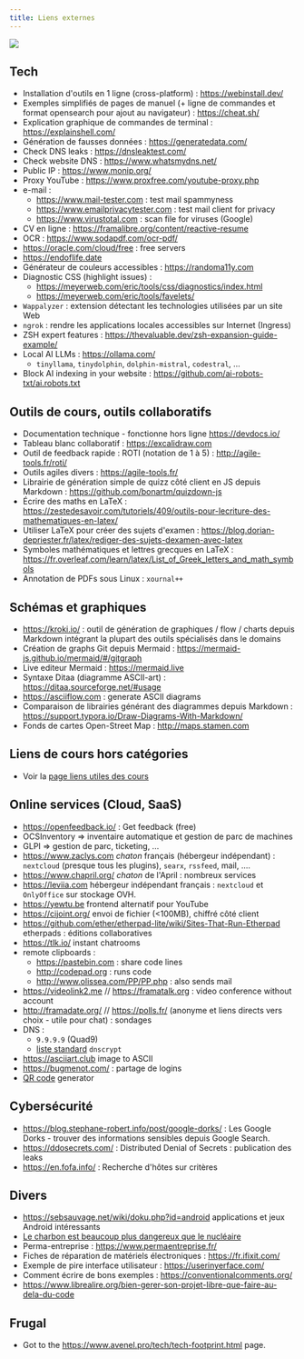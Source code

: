 ```yaml
---
title: Liens externes
---
```


![](@assets/undraw/undraw_link-shortener_9ro5.svg)

## Tech

- Installation d'outils en 1 ligne (cross-platform) : <https://webinstall.dev/>
- Exemples simplifiés de pages de manuel (+ ligne de commandes et format opensearch pour ajout au navigateur) : <https://cheat.sh/>
- Explication graphique de commandes de terminal : <https://explainshell.com/>
- Génération de fausses données : <https://generatedata.com/>
- Check DNS leaks : <https://dnsleaktest.com/>
- Check website DNS : <https://www.whatsmydns.net/>
- Public IP : <https://www.monip.org/>
- Proxy YouTube : <https://www.proxfree.com/youtube-proxy.php>
- e-mail :
  - <https://www.mail-tester.com> : test mail spammyness
  - <https://www.emailprivacytester.com> : test mail client for privacy
  - <https://www.virustotal.com> : scan file for viruses (Google)
- CV en ligne : <https://framalibre.org/content/reactive-resume>
- OCR : <https://www.sodapdf.com/ocr-pdf/>
- <https://oracle.com/cloud/free> : free servers
- <https://endoflife.date>
- Générateur de couleurs accessibles : <https://randoma11y.com>
- Diagnostic CSS (highlight issues) :
  - <https://meyerweb.com/eric/tools/css/diagnostics/index.html>
  - <https://meyerweb.com/eric/tools/favelets/>
- `Wappalyzer` : extension détectant les technologies utilisées par un site Web
- `ngrok` : rendre les applications locales accessibles sur Internet (Ingress)
- ZSH expert features : <https://thevaluable.dev/zsh-expansion-guide-example/>
- Local AI LLMs : <https://ollama.com/>
  - `tinyllama`, `tinydolphin`, `dolphin-mistral`, `codestral`, …
- Block AI indexing in your website : <https://github.com/ai-robots-txt/ai.robots.txt>

## Outils de cours, outils collaboratifs

- Documentation technique - fonctionne hors ligne <https://devdocs.io/>
- Tableau blanc collaboratif : <https://excalidraw.com>
- Outil de feedback rapide : ROTI (notation de 1 à 5) : <http://agile-tools.fr/roti/>
- Outils agiles divers : <https://agile-tools.fr/>
- Librairie de génération simple de quizz côté client en JS depuis Markdown : <https://github.com/bonartm/quizdown-js>
- Écrire des maths en LaTeX : <https://zestedesavoir.com/tutoriels/409/outils-pour-lecriture-des-mathematiques-en-latex/>
- Utiliser LaTeX pour créer des sujets d'examen : <https://blog.dorian-depriester.fr/latex/rediger-des-sujets-dexamen-avec-latex>
- Symboles mathématiques et lettres grecques en LaTeX : <https://fr.overleaf.com/learn/latex/List_of_Greek_letters_and_math_symbols>
- Annotation de PDFs sous Linux : `xournal++`

## Schémas et graphiques

- <https://kroki.io/> : outil de génération de graphiques / flow / charts depuis Markdown intégrant la plupart des outils spécialisés dans le domains
- Création de graphs Git depuis Mermaid : <https://mermaid-js.github.io/mermaid/#/gitgraph>
- Live editeur Mermaid : <https://mermaid.live>
- Syntaxe Ditaa (diagramme ASCII-art) : <https://ditaa.sourceforge.net/#usage>
- <https://asciiflow.com> : generate ASCII diagrams
- Comparaison de librairies générant des diagrammes depuis Markdown : <https://support.typora.io/Draw-Diagrams-With-Markdown/>
- Fonds de cartes Open-Street Map : <http://maps.stamen.com>

## Liens de cours hors catégories

- Voir la [page liens utiles des cours](/cours/liens)

## Online services (Cloud, SaaS)

- <https://openfeedback.io/> : Get feedback (free)
- OCSInventory => inventaire automatique et gestion de parc de machines
- GLPI => gestion de parc, ticketing, ...
- <https://www.zaclys.com> _chaton_ français (hébergeur indépendant) : `nextcloud` (presque tous les plugins), `searx`, `rssfeed`, mail, ....
- <https://www.chapril.org/> _chaton_ de l'April : nombreux services
- <https://leviia.com> hébergeur indépendant français : `nextcloud` et `OnlyOffice` sur stockage OVH.
- <https://yewtu.be> frontend alternatif pour YouTube
- <https://cijoint.org/> envoi de fichier (<100MB), chiffré côté client
- <https://github.com/ether/etherpad-lite/wiki/Sites-That-Run-Etherpad> etherpads : éditions collaboratives
- <https://tlk.io/> instant chatrooms
- remote clipboards :
  - <https://pastebin.com> : share code lines
  - <http://codepad.org> : runs code
  - <http://www.olissea.com/PP/PP.php> : also sends mail
- <https://videolink2.me> // <https://framatalk.org> : video conference without account
- <http://framadate.org/> // <https://polls.fr/> (anonyme et liens directs vers choix - utile pour chat) : sondages
- DNS :
  - `9.9.9.9` (Quad9)
  - [liste standard](https://download.dnscrypt.info/resolvers-list/v3/public-resolvers.md) `dnscrypt`
- <https://asciiart.club> image to ASCII
- <https://bugmenot.com/> : partage de logins
- [QR code](https://lehollandaisvolant.net/tout/tools/qrcode/) generator

## Cybersécurité

- <https://blog.stephane-robert.info/post/google-dorks/> : Les Google Dorks - trouver des informations sensibles depuis Google Search.
- <https://ddosecrets.com/> : Distributed Denial of Secrets : publication des leaks
- <https://en.fofa.info/> : Recherche d'hôtes sur critères

## Divers

- <https://sebsauvage.net/wiki/doku.php?id=android> applications et jeux Android intéressants
- [Le charbon est beaucoup plus dangereux que le nucléaire](https://lehollandaisvolant.net/?d=2022/08/29/18/40/42-le-charbon-est-beaucoup-plus-dangereux-que-le-nucleaire)
- Perma-entreprise : <https://www.permaentreprise.fr/>
- Fiches de réparation de matériels électroniques : <https://fr.ifixit.com/>
- Exemple de pire interface utilisateur : <https://userinyerface.com/>
- Comment écrire de bons exemples : <https://conventionalcomments.org/>
- <https://www.librealire.org/bien-gerer-son-projet-libre-que-faire-au-dela-du-code>

## Frugal

- Got to the <https://www.avenel.pro/tech/tech-footprint.html> page.

